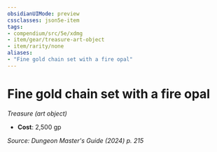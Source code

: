 ```yaml
---
obsidianUIMode: preview
cssclasses: json5e-item
tags:
- compendium/src/5e/xdmg
- item/gear/treasure-art-object
- item/rarity/none
aliases: 
- "Fine gold chain set with a fire opal"
---
```

# Fine gold chain set with a fire opal
*Treasure (art object)*  


- **Cost**: 2,500 gp

*Source: Dungeon Master's Guide (2024) p. 215*